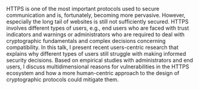 HTTPS is one of the most important protocols used to secure communication and is, fortunately, becoming more pervasive. However, especially the long tail of websites is still not sufficiently secured. HTTPS involves different types of users, e.g., end users who are faced with trust indicators and warnings or administrators who are required to deal with cryptographic fundamentals and complex decisions concerning compatibility. In this talk, I present recent users-centric research that explains why different types of users still struggle with making informed security decisions. Based on empirical studies with administrators and end users, I discuss multidimensional reasons for vulnerabilities in the HTTPS ecosystem and how a more human-centric approach to the design of cryptographic protocols could mitigate them.
